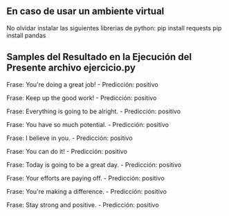 ## En caso de usar un ambiente virtual
No olvidar instalar las siguientes librerias de python:
pip install requests
pip install pandas

## Samples del Resultado en la Ejecución del Presente archivo ejercicio.py

Frase: You're doing a great job! - Predicción: positivo

Frase: Keep up the good work! - Predicción: positivo

Frase: Everything is going to be alright. - Predicción: positivo

Frase: You have so much potential. - Predicción: positivo

Frase: I believe in you. - Predicción: positivo

Frase: You can do it! - Predicción: positivo

Frase: Today is going to be a great day. - Predicción: positivo

Frase: Your efforts are paying off. - Predicción: positivo

Frase: You're making a difference. - Predicción: positivo

Frase: Stay strong and positive. - Predicción: positivo
